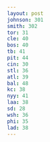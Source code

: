 ```yaml
---
layout: post
johnson: 301
smith: 302
tor: 31
cle: 40
bos: 40
tb: 41
pit: 44
cin: 30
stl: 36
atl: 39
bal: 48
kc: 38
nyy: 41
laa: 38
sd: 28
wsh: 36
phi: 35
lad: 38
---
```

